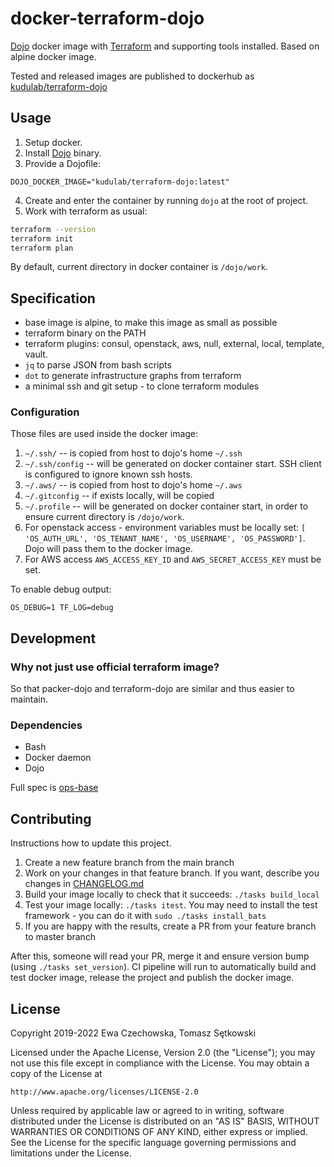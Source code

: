 # docker-terraform-dojo

[Dojo](https://github.com/kudulab/dojo) docker image with [Terraform](https://terraform.io) and supporting tools installed.
Based on alpine docker image.

Tested and released images are published to dockerhub as [kudulab/terraform-dojo](https://hub.docker.com/r/kudulab/terraform-dojo)

## Usage
1. Setup docker.
2. Install [Dojo](https://github.com/kudulab/dojo) binary.
3. Provide a Dojofile:
```
DOJO_DOCKER_IMAGE="kudulab/terraform-dojo:latest"
```
4. Create and enter the container by running `dojo` at the root of project.
5. Work with terraform as usual:
```bash
terraform --version
terraform init
terraform plan
```

By default, current directory in docker container is `/dojo/work`.

## Specification

 * base image is alpine, to make this image as small as possible
 * terraform binary on the PATH
 * terraform plugins: consul, openstack, aws, null, external, local, template, vault.
 * `jq` to parse JSON from bash scripts
 * `dot` to generate infrastructure graphs from terraform
 * a minimal ssh and git setup - to clone terraform modules

### Configuration
Those files are used inside the docker image:

1. `~/.ssh/` -- is copied from host to dojo's home `~/.ssh`
1. `~/.ssh/config` -- will be generated on docker container start. SSH client is configured to ignore known ssh hosts.
1. `~/.aws/` -- is copied from host to dojo's home `~/.aws`
2. `~/.gitconfig` -- if exists locally, will be copied
3. `~/.profile` -- will be generated on docker container start, in
   order to ensure current directory is `/dojo/work`.
4. For openstack access - environment variables must be locally set:
 `[ 'OS_AUTH_URL', 'OS_TENANT_NAME', 'OS_USERNAME',
   'OS_PASSWORD']`. Dojo will pass them to the docker image.
5. For AWS access `AWS_ACCESS_KEY_ID` and `AWS_SECRET_ACCESS_KEY` must be set.

To enable debug output:
```
OS_DEBUG=1 TF_LOG=debug
```

## Development

### Why not just use official terraform image?
So that packer-dojo and terraform-dojo are similar and thus easier to maintain.

### Dependencies
* Bash
* Docker daemon
* Dojo

Full spec is [ops-base](https://github.com/kudulab/ops-base)


## Contributing
Instructions how to update this project.

1. Create a new feature branch from the main branch
1. Work on your changes in that feature branch. If you want, describe you changes in [CHANGELOG.md](CHANGELOG.md)
1. Build your image locally to check that it succeeds: `./tasks build_local`
1. Test your image locally: `./tasks itest`. You may need to install the test framework - you can do it with `sudo ./tasks install_bats`
1. If you are happy with the results, create a PR from your feature branch to master branch

After this, someone will read your PR, merge it and ensure version bump (using `./tasks set_version`). CI pipeline will run to automatically build and test docker image, release the project and publish the docker image.

## License

Copyright 2019-2022 Ewa Czechowska, Tomasz Sętkowski

Licensed under the Apache License, Version 2.0 (the "License");
you may not use this file except in compliance with the License.
You may obtain a copy of the License at

    http://www.apache.org/licenses/LICENSE-2.0

Unless required by applicable law or agreed to in writing, software
distributed under the License is distributed on an "AS IS" BASIS,
WITHOUT WARRANTIES OR CONDITIONS OF ANY KIND, either express or implied.
See the License for the specific language governing permissions and
limitations under the License.
